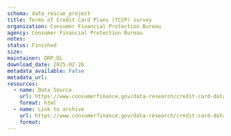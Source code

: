 ```yaml
---
schema: data_rescue_project 
title: Terms of Credit Card Plans (TCCP) survey
organization: Consumer Financial Protection Bureau
agency: Consumer Financial Protection Bureau
notes: 
status: Finished
size: 
maintainer: DRP,DL
download_date: 2025-02-26
metadata_available: False
metadata_url: 
resources:
  - name: Data Source
    url: https://www.consumerfinance.gov/data-research/credit-card-data/terms-credit-card-plans-survey/
    format: html
  - name: Link to archive
    url: https://www.consumerfinance.gov/data-research/credit-card-data/terms-credit-card-plans-survey/
    format: 
---
```

